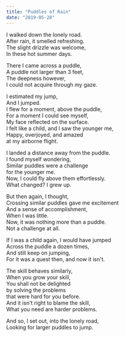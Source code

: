 ```yaml
---
title: "Puddles of Rain"
date: "2019-05-28"
---
```


I walked down the lonely road.  
After rain, it smelled refreshing.  
The slight drizzle was welcome,  
In these hot summer days.

There I came across a puddle,  
A puddle not larger than 3 feet,  
The deepness however,  
I could not acquire through my gaze.

I estimated my jump,  
And I jumped.  
I flew for a moment, above the puddle,  
For a moment I could see myself,  
My face reflected on the surface.  
I felt like a child, and I saw the younger me,  
Happy, overjoyed, and amazed  
at my airborne flight.

I landed a distance away from the puddle.  
I found myself wondering,  
Similar puddles were a challenge  
for the younger me.  
Now, I could fly above them effortlessly.  
What changed? I grew up.

But then again, I thought,  
Crossing similar puddles gave me excitement  
And a sense of accomplishment,  
When I was little.  
Now, it was nothing more than a puddle.  
Not a challenge at all.

If I was a child again, I would have jumped  
Across the puddle a dozen times,  
And still keep on jumping,  
For it was a quest then, and now it isn't.

The skill behaves similarly,  
When you grow your skill,  
You shall not be delighted  
by solving the problems  
that were hard for you before.  
And it isn't right to blame the skill,  
What you need are harder problems.

And so, I set out, into the lonely road,  
Looking for larger puddles to jump.